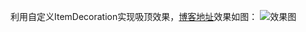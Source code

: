 利用自定义ItemDecoration实现吸顶效果，[博客地址](https://blog.csdn.net/anyanyan07/article/details/107512065)效果如图：
![效果图](https://img-blog.csdnimg.cn/20200722150121138.gif)

